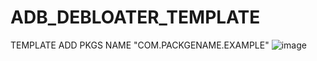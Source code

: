 # ADB_DEBLOATER_TEMPLATE
TEMPLATE ADD PKGS NAME "COM.PACKGENAME.EXAMPLE" 
![image](https://user-images.githubusercontent.com/47496067/225849909-cb62b111-e20d-4e1f-9036-bd237ef76db9.png)
